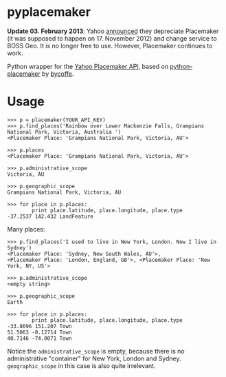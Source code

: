 pyplacemaker
============

**Update 03. February 2013**: Yahoo [announced](http://developer.yahoo.com/blogs/ydn/posts/2012/09/introducing-boss-geo-–-the-next-chapter-for-boss/) they depreciate Placemaker (it was supposed to happen on 17. November 2012) and change service to BOSS Geo. It is no longer free to use. However, Placemaker continues to work.


Python wrapper for the [Yahoo Placemaker API](http://developer.yahoo.com/geo/placemaker/), based on [python-placemaker](https://github.com/bycoffe/python-placemaker) by [bycoffe](https://github.com/bycoffe).

# Usage

	>>> p = placemaker(YOUR_API_KEY)
	>>> p.find_places('Rainbow over Lower Mackenzie Falls, Grampians National Park, Victoria, Australia ')
	<Placemaker Place: 'Grampians National Park, Victoria, AU'>
	
	>>> p.places
	<Placemaker Place: 'Grampians National Park, Victoria, AU'>
	
	>>> p.administrative_scope
	Victoria, AU
	
	>>> p.geographic_scope
	Grampians National Park, Victoria, AU
	
	>>> for place in p.places:
        	print place.latitude, place.longitude, place.type
    -37.2537 142.432 LandFeature

Many places:

	>>> p.find_places('I used to live in New York, London. Now I live in Sydney')
	<Placemaker Place: 'Sydney, New South Wales, AU'>, 
	<Placemaker Place: 'London, England, GB'>, <Placemaker Place: 'New York, NY, US'>
	
	>>> p.administrative_scope
	<empty string>
	
	>>> p.geographic_scope
	Earth
	
	>>> for place in p.places:
        	print place.latitude, place.longitude, place.type
	-33.8696 151.207 Town
	51.5063 -0.12714 Town
	40.7146 -74.0071 Town
	
Notice the `administrative_scope` is empty, because there is no administrative "container" for New York, London and Sydney.
`geographic_scope` in this case is also quite irrelevant.

